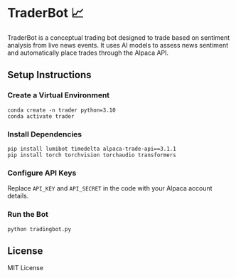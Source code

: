 <!DOCTYPE html>
<html lang="en">
<head>
    <meta charset="UTF-8">
    <meta name="viewport" content="width=device-width, initial-scale=1.0">
  
</head>
<body>

<h1>TraderBot 📈</h1>
    <p>TraderBot is a conceptual trading bot designed to trade based on sentiment analysis from live news events. It uses AI models to assess news sentiment and automatically place trades through the Alpaca API.</p>

<h2>Setup Instructions</h2>

<h3>Create a Virtual Environment</h3>
    <pre><code>conda create -n trader python=3.10
conda activate trader</code></pre>

<h3>Install Dependencies</h3>
    <pre><code>pip install lumibot timedelta alpaca-trade-api==3.1.1
pip install torch torchvision torchaudio transformers</code></pre>

<h3>Configure API Keys</h3>
    <p>Replace <code>API_KEY</code> and <code>API_SECRET</code> in the code with your Alpaca account details.</p>

<h3>Run the Bot</h3>
    <pre><code>python tradingbot.py</code></pre>

<h2>License</h2>
    <p>MIT License</p>

</body>
</html>

